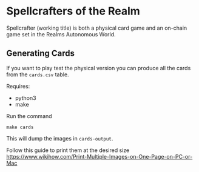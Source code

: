 # Spellcrafters of the Realm

Spellcrafter (working title) is both a physical card game and an on-chain game set in the Realms Autonomous World.

## Generating Cards 

If you want to play test the physical version you can produce all the cards from the `cards.csv` table.

Requires:
- python3
- make 

Run the command

```shell
make cards
```

This will dump the images in `cards-output`.

Follow this guide to print them at the desired size https://www.wikihow.com/Print-Multiple-Images-on-One-Page-on-PC-or-Mac
